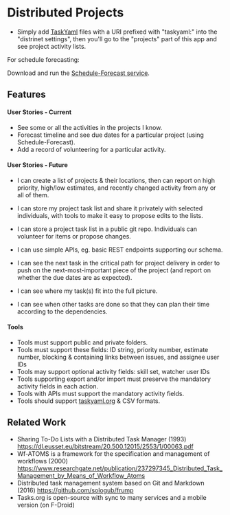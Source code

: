 
# Distributed Projects

- Simply add [TaskYaml](https://taskyaml.org) files with a URI prefixed with "taskyaml:" into the "distrinet settings", then you'll go to the "projects" part of this app and see project activity lists.

For schedule forecasting:

Download and run the [Schedule-Forecast service](https://github.com/trentlarson/Schedule-Forecast).


## Features

#### User Stories - Current

- See some or all the activities in the projects I know.
- Forecast timeline and see due dates for a particular project (using Schedule-Forecast).
- Add a record of volunteering for a particular activity.

#### User Stories - Future

- I can create a list of projects & their locations, then can report on high priority, high/low estimates, and recently changed activity from any or all of them.
- I can store my project task list and share it privately with selected individuals, with tools to make it easy to propose edits to the lists.
- I can store a project task list in a public git repo.  Individuals can volunteer for items or propose changes.
- I can use simple APIs, eg. basic REST endpoints supporting our schema.

- I can see the next task in the critical path for project delivery in order to push on the next-most-important piece of the project (and report on whether the due dates are as expected).
- I can see where my task(s) fit into the full picture.
- I can see when other tasks are done so that they can plan their time according to the dependencies.

#### Tools

- Tools must support public and private folders.
- Tools must support these fields: ID string, priority number, estimate number, blocking & containing links between issues, and assignee user IDs
- Tools may support optional activity fields: skill set, watcher user IDs
- Tools supporting export and/or import must preserve the mandatory activity fields in each action.
- Tools with APIs must support the mandatory activity fields.
- Tools should support [taskyaml.org](taskyaml.org) & CSV formats.


## Related Work

- Sharing To-Do Lists with a Distributed Task Manager (1993)
  https://dl.eusset.eu/bitstream/20.500.12015/2553/1/00063.pdf
- Wf-ATOMS is a framework for the specification and management of workflows (2000)
  https://www.researchgate.net/publication/237297345_Distributed_Task_Management_by_Means_of_Workflow_Atoms
- Distributed task management system based on Git and Markdown (2016)
  https://github.com/sologub/frump
- Tasks.org is open-source with sync to many services and a mobile version (on F-Droid)

